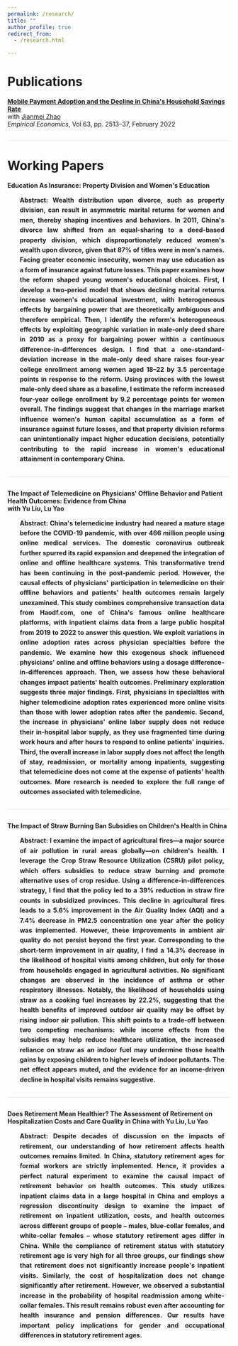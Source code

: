 ```yaml
---
permalink: /research/
title: ""
author_profile: true
redirect_from: 
  - /research.html

---
```


<style>
.paper-abstract {
    margin-left: 2em;
    margin-right: 1em;
    padding-left: 0;
    line-height: 1.6;
    text-align: justify;
}

.paper-divider {
    border: none;
    height: 1px;
    background-color: #dee2e6;
    margin: 2em 0;
}

.paper-title {
    margin-bottom: 0.5em;
}

.paper-authors {
    margin-bottom: 1em;
    color: #666;
}

.working-paper {
    margin-bottom: 2em;
}
</style>

# Publications

**[Mobile Payment Adoption and the Decline in China's Household Savings Rate](https://link.springer.com/article/10.1007/s00181-022-02212-w)**  
with [Jianmei Zhao](https://www.researchgate.net/profile/Jianmei-Zhao-2)  
*Empirical Economics*, Vol 63, pp. 2513–37, February 2022

<hr class="paper-divider">

# Working Papers

<div class="working-paper">

<strong>Education As Insurance: Property Division and Women's Education<strong>

<div class="paper-abstract">
<strong>Abstract:</strong> Wealth distribution upon divorce, such as property division, can result in asymmetric marital returns for women and men, thereby shaping incentives and behaviors. In 2011, China's divorce law shifted from an equal-sharing to a deed-based property division, which disproportionately reduced women's wealth upon divorce, given that 87% of titles were in men's names. Facing greater economic insecurity, women may use education as a form of insurance against future losses. This paper examines how the reform shaped young women's educational choices. First, I develop a two-period model that shows declining marital returns increase women's educational investment, with heterogeneous effects by bargaining power that are theoretically ambiguous and therefore empirical. Then, I identify the reform's heterogeneous effects by exploiting geographic variation in male-only deed share in 2010 as a proxy for bargaining power within a continuous difference-in-differences design. I find that a one-standard-deviation increase in the male-only deed share raises four-year college enrollment among women aged 18–22 by 3.5 percentage points in response to the reform. Using provinces with the lowest male-only deed share as a baseline, I estimate the reform increased four-year college enrollment by 9.2 percentage points for women overall. The findings suggest that changes in the marriage market influence women's human capital accumulation as a form of insurance against future losses, and that property division reforms can unintentionally impact higher education decisions, potentially contributing to the rapid increase in women's educational attainment in contemporary China.
</div>

</div>

<hr class="paper-divider">

<div class="working-paper">

<strong>The Impact of Telemedicine on Physicians' Offline Behavior and Patient Health Outcomes: Evidence from China<strong>  
with Yu Liu, Lu Yao

<div class="paper-abstract">
<strong>Abstract:</strong> China's telemedicine industry had neared a mature stage before the COVID-19 pandemic, with over 466 million people using online medical services. The domestic coronavirus outbreak further spurred its rapid expansion and deepened the integration of online and offline healthcare systems. This transformative trend has been continuing in the post-pandemic period. However, the causal effects of physicians' participation in telemedicine on their offline behaviors and patients' health outcomes remain largely unexamined. This study combines comprehensive transaction data from Haodf.com, one of China's famous online healthcare platforms, with inpatient claims data from a large public hospital from 2019 to 2022 to answer this question. We exploit variations in online adoption rates across physician specialties before the pandemic. We examine how this exogenous shock influenced physicians' online and offline behaviors using a dosage difference-in-differences approach. Then, we assess how these behavioral changes impact patients' health outcomes. Preliminary exploration suggests three major findings. First, physicians in specialties with higher telemedicine adoption rates experienced more online visits than those with lower adoption rates after the pandemic. Second, the increase in physicians' online labor supply does not reduce their in-hospital labor supply, as they use fragmented time during work hours and after hours to respond to online patients' inquiries. Third, the overall increase in labor supply does not affect the length of stay, readmission, or mortality among inpatients, suggesting that telemedicine does not come at the expense of patients' health outcomes. More research is needed to explore the full range of outcomes associated with telemedicine.
</div>

</div>

<hr class="paper-divider">

<div class="working-paper">

<strong>The Impact of Straw Burning Ban Subsidies on Children's Health in China<strong>

<div class="paper-abstract">
<strong>Abstract:</strong> I examine the impact of agricultural fires—a major source of air pollution in rural areas globally—on children's health. I leverage the Crop Straw Resource Utilization (CSRU) pilot policy, which offers subsidies to reduce straw burning and promote alternative uses of crop residue. Using a difference-in-differences strategy, I find that the policy led to a 39% reduction in straw fire counts in subsidized provinces. This decline in agricultural fires leads to a 5.6% improvement in the Air Quality Index (AQI) and a 7.4% decrease in PM2.5 concentration one year after the policy was implemented. However, these improvements in ambient air quality do not persist beyond the first year. Corresponding to the short-term improvement in air quality, I find a 14.3% decrease in the likelihood of hospital visits among children, but only for those from households engaged in agricultural activities. No significant changes are observed in the incidence of asthma or other respiratory illnesses. Notably, the likelihood of households using straw as a cooking fuel increases by 22.2%, suggesting that the health benefits of improved outdoor air quality may be offset by rising indoor air pollution. This shift points to a trade-off between two competing mechanisms: while income effects from the subsidies may help reduce healthcare utilization, the increased reliance on straw as an indoor fuel may undermine those health gains by exposing children to higher levels of indoor pollutants. The net effect appears muted, and the evidence for an income-driven decline in hospital visits remains suggestive.
</div>

</div>

<hr class="paper-divider">

<div class="working-paper">

<strong>Does Retirement Mean Healthier? The Assessment of Retirement on Hospitalization Costs and Care Quality in China<strong>
with Yu Liu, Lu Yao

<div class="paper-abstract">
<strong>Abstract:</strong> Despite decades of discussion on the impacts of retirement, our understanding of how retirement affects health outcomes remains limited. In China, statutory retirement ages for formal workers are strictly implemented. Hence, it provides a perfect natural experiment to examine the causal impact of retirement behavior on health outcomes. This study utilizes inpatient claims data in a large hospital in China and employs a regression discontinuity design to examine the impact of retirement on inpatient utilization, costs, and health outcomes across different groups of people – males, blue-collar females, and white-collar females – whose statutory retirement ages differ in China. While the compliance of retirement status with statutory retirement age is very high for all three groups, our findings show that retirement does not significantly increase people's inpatient visits. Similarly, the cost of hospitalization does not change significantly after retirement. However, we observed a substantial increase in the probability of hospital readmission among white-collar females. This result remains robust even after accounting for health insurance and pension differences. Our results have important policy implications for gender and occupational differences in statutory retirement ages.
</div>

</div>
